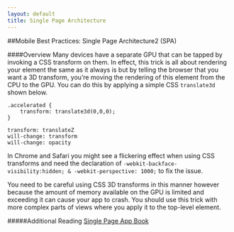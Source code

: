 ```yaml
---
layout: default
title: Single Page Architecture
---
```


##Mobile Best Practices: Single Page Architecture2 (SPA)

####Overview
Many devices have a separate GPU that can be tapped by invoking a CSS transform on them. In effect, this trick is all about rendering your element the same as it always is but by telling the browser that you want a 3D transform, you’re moving the rendering of this element from the CPU to the GPU. You can do this by applying a simple CSS `translate3d` shown below.

	.accelerated {
     	transform: translate3d(0,0,0);
	}
	
	transform: translateZ  
	will-change: transform
	will-change: opacity

In Chrome and Safari you might see a flickering effect when using CSS transforms and need the declaration of `-webkit-backface-visibility:hidden; & -webkit-perspective: 1000;` to fix the issue.

You need to be careful using CSS 3D transforms in this manner however because the amount of memory available on the GPU is limited and exceeding it can cause your app to crash. You should use this trick with more complex parts of views where you apply it to the top-level element. 


#####Additional Reading
[Single Page App Book](http://singlepageappbook.com/)
